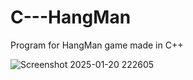 # C---HangMan
Program for HangMan game made in C++


![Screenshot 2025-01-20 222605](https://github.com/user-attachments/assets/665704a2-d1fc-4860-92a1-3f77e1123a0d)
